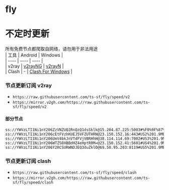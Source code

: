 # fly
# 不定时更新
所有免费节点都爬取自网络，请勿用于非法用途  
|  工具  | Android  | Windows  |  
|  ----  | ----   | ----  |  
| v2ray  | [v2rayNG](https://github.com/2dust/v2rayNG/releases) | [v2rayN](https://github.com/2dust/v2rayN/releases) |  
| Clash  | - | [Clash For Windows](https://github.com/2dust/clashN/releases) | 
  
### 节点更新订阅  v2ray
- `https://raw.githubusercontent.com/ts-sf/fly/speed/v2`  
- `https://mirror.v2gh.com/https://raw.githubusercontent.com/ts-sf/fly/speed/v2`  

#### 部分节点  
``` 
ss://YWVzLTI1Ni1nY206ZzVNZUQ2RnQzQ1dsSklk@15.204.87.225:5003#%F0%9F%87%BA%F0%9F%87%B8US%E7%BE%8E%E5%9B%BD%20285.8KB%2Fs
ss://YWVzLTI1Ni1nY206cEtFVzhKUEJ5VFZUTHRN@23.150.152.16:443#US2%201.9MB%2Fs
ss://YWVzLTI1Ni1nY206UmV4bkJnVTdFVjVBRHhH@38.114.114.69:7002#US3%201.9MB%2Fs
ss://YWVzLTI1Ni1nY206WTZSOXBBdHZ4eHptR0M=@23.150.152.41:5601#US4%201.9MB%2Fs
ss://YWVzLTI1Ni1nY206Y2RCSURWNDJEQ3duZklO@69.50.95.203:8119#US5%201.9MB%2Fs
```
### 节点更新订阅  clash
- `https://raw.githubusercontent.com/ts-sf/fly/speed/clash`  
- `https://mirror.v2gh.com/https://raw.githubusercontent.com/ts-sf/fly/speed/clash`  


